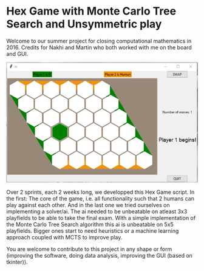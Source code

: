 # Hex Game with Monte Carlo Tree Search and Unsymmetric play



Welcome to our summer project for closing computational mathematics in 2016. Credits for Nakhi and Martin who both worked with me on the board and GUI.

![alt text](https://github.com/ewuerger/Hex/raw/master/pictures/GUI.png?raw=True)

Over 2 sprints, each 2 weeks long, we developped this Hex Game script. In the first: The core of the game, i.e. all functionality such that 2 humans can play against each other.
And in the last one we tried ourselves on implementing a solver/ai. The ai needed to be unbeatable on atleast 3x3 playfields to be able to take the final exam. With a simple implementation of the Monte Carlo Tree Search algorithm this ai is unbeatable on 5x5 playfields. Bigger ones start to need heuristics or a machine learning approach coupled with MCTS to improve play.

You are welcome to contribute to this project in any shape or form
(improving the software, doing data analysis, improving the GUI (based on tkinter)).